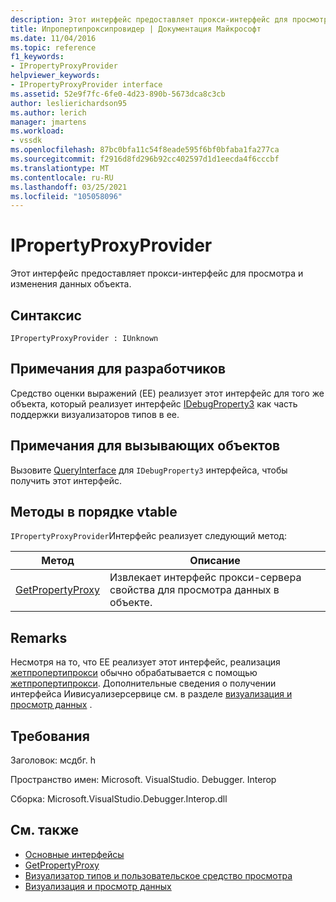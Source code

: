 ```yaml
---
description: Этот интерфейс предоставляет прокси-интерфейс для просмотра и изменения данных объекта.
title: Ипропертипроксипровидер | Документация Майкрософт
ms.date: 11/04/2016
ms.topic: reference
f1_keywords:
- IPropertyProxyProvider
helpviewer_keywords:
- IPropertyProxyProvider interface
ms.assetid: 52e9f7fc-6fe0-4d23-890b-5673dca8c3cb
author: leslierichardson95
ms.author: lerich
manager: jmartens
ms.workload:
- vssdk
ms.openlocfilehash: 87bc0bfa11c54f8eade595f6bf0bfaba1fa277ca
ms.sourcegitcommit: f2916d8fd296b92cc402597d1d1eecda4f6cccbf
ms.translationtype: MT
ms.contentlocale: ru-RU
ms.lasthandoff: 03/25/2021
ms.locfileid: "105058096"
---
```

# <a name="ipropertyproxyprovider"></a>IPropertyProxyProvider
Этот интерфейс предоставляет прокси-интерфейс для просмотра и изменения данных объекта.

## <a name="syntax"></a>Синтаксис

```
IPropertyProxyProvider : IUnknown
```

## <a name="notes-for-implementers"></a>Примечания для разработчиков
 Средство оценки выражений (EE) реализует этот интерфейс для того же объекта, который реализует интерфейс [IDebugProperty3](../../../extensibility/debugger/reference/idebugproperty3.md) как часть поддержки визуализаторов типов в ee.

## <a name="notes-for-callers"></a>Примечания для вызывающих объектов
 Вызовите [QueryInterface](/cpp/atl/queryinterface) для `IDebugProperty3` интерфейса, чтобы получить этот интерфейс.

## <a name="methods-in-vtable-order"></a>Методы в порядке vtable
 `IPropertyProxyProvider`Интерфейс реализует следующий метод:

|Метод|Описание|
|------------|-----------------|
|[GetPropertyProxy](../../../extensibility/debugger/reference/ipropertyproxyprovider-getpropertyproxy.md)|Извлекает интерфейс прокси-сервера свойства для просмотра данных в объекте.|

## <a name="remarks"></a>Remarks
 Несмотря на то, что EE реализует этот интерфейс, реализация [жетпропертипрокси](../../../extensibility/debugger/reference/ipropertyproxyprovider-getpropertyproxy.md) обычно обрабатывается с помощью [жетпропертипрокси](../../../extensibility/debugger/reference/ieevisualizerservice-getpropertyproxy.md). Дополнительные сведения о получении интерфейса Иивисуализерсервице см. в разделе [визуализация и просмотр данных](../../../extensibility/debugger/visualizing-and-viewing-data.md) .

## <a name="requirements"></a>Требования
 Заголовок: мсдбг. h

 Пространство имен: Microsoft. VisualStudio. Debugger. Interop

 Сборка: Microsoft.VisualStudio.Debugger.Interop.dll

## <a name="see-also"></a>См. также
- [Основные интерфейсы](../../../extensibility/debugger/reference/core-interfaces.md)
- [GetPropertyProxy](../../../extensibility/debugger/reference/ieevisualizerservice-getpropertyproxy.md)
- [Визуализатор типов и пользовательское средство просмотра](../../../extensibility/debugger/type-visualizer-and-custom-viewer.md)
- [Визуализация и просмотр данных](../../../extensibility/debugger/visualizing-and-viewing-data.md)
